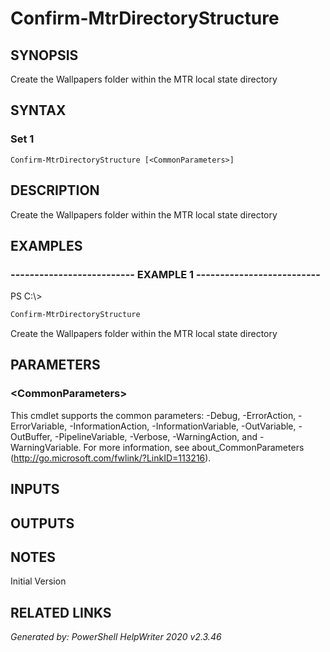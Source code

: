 ﻿# Confirm-MtrDirectoryStructure

## SYNOPSIS
Create the Wallpapers folder within the MTR local state directory

## SYNTAX

### Set 1
```
Confirm-MtrDirectoryStructure [<CommonParameters>]
```

## DESCRIPTION
Create the Wallpapers folder within the MTR local state directory

## EXAMPLES

### -------------------------- EXAMPLE 1 --------------------------
PS C:\\\>
```powershell
Confirm-MtrDirectoryStructure
```

Create the Wallpapers folder within the MTR local state directory

## PARAMETERS

### \<CommonParameters\>
This cmdlet supports the common parameters: -Debug, -ErrorAction, -ErrorVariable, -InformationAction, -InformationVariable, -OutVariable, -OutBuffer, -PipelineVariable, -Verbose, -WarningAction, and -WarningVariable. For more information, see about_CommonParameters (http://go.microsoft.com/fwlink/?LinkID=113216).

## INPUTS

## OUTPUTS

## NOTES

Initial Version

## RELATED LINKS


*Generated by: PowerShell HelpWriter 2020 v2.3.46*
